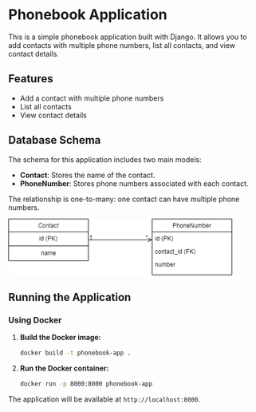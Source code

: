 # Phonebook Application

This is a simple phonebook application built with Django. It allows you to add contacts with multiple phone numbers, list all contacts, and view contact details.

## Features

- Add a contact with multiple phone numbers
- List all contacts
- View contact details

## Database Schema

The schema for this application includes two main models:

- **Contact**: Stores the name of the contact.
- **PhoneNumber**: Stores phone numbers associated with each contact.

The relationship is one-to-many: one contact can have multiple phone numbers.

![Database Schema](schema.png)

## Running the Application

### Using Docker

1. **Build the Docker image:**

    ```sh
    docker build -t phonebook-app .
    ```

2. **Run the Docker container:**

    ```sh
    docker run -p 8000:8000 phonebook-app
    ```

The application will be available at `http://localhost:8000`.
